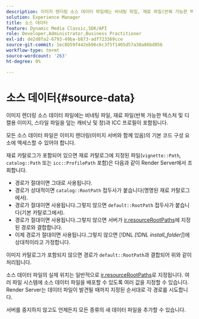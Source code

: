 ```yaml
---
description: 이미지 렌더링 소스 데이터 파일에는 비네팅 파일, 재료 파일(반복 가능한 텍스처 및 디캘용 이미지, 스타일 파일을 덮는 캐비닛 및 창)과 ICC 프로필이 포함됩니다.
solution: Experience Manager
title: 소스 데이터
feature: Dynamic Media Classic,SDK/API
role: Developer,Administrator,Business Practitioner
exl-id: de2d8fa2-6793-49ba-b873-adf723369cce
source-git-commit: 1ec8b59f442eb96c6c3f5f1405d57a38a86bd056
workflow-type: tm+mt
source-wordcount: '263'
ht-degree: 0%

---
```


# 소스 데이터{#source-data}

이미지 렌더링 소스 데이터 파일에는 비네팅 파일, 재료 파일(반복 가능한 텍스처 및 디캘용 이미지, 스타일 파일을 덮는 캐비닛 및 창)과 ICC 프로필이 포함됩니다.

모든 소스 데이터 파일은 이미지 렌더링(이미지 서버와 함께 있음)의 기본 코드 구성 요소에 액세스할 수 있어야 합니다.

재료 카탈로그가 포함되어 있으면 재료 카탈로그에 지정된 파일(`vignette::Path`, `catalog::Path` 또는 `icc::ProfilePath` 포함)은 다음과 같이 Render Server에서 조회합니다.

* 경로가 절대이면 그대로 사용됩니다.
* 경로가 상대적이면 `catalog::RootPath` 접두사가 붙습니다(명명된 재료 카탈로그에서).
* 경로가 절대이면 사용됩니다.그렇지 않으면 `default::RootPath` 접두사가 붙습니다(기본 카탈로그에서).
* 경로가 절대이면 사용됩니다.그렇지 않으면 서버가 [ir.resourceRootPaths](../../../../../../ir-api/server-admin/image-rendering-api-ref/c-ir-server-administration/c-ir-configuration-settings-reference/c-ir-resource-root-folders.md#concept-39a34d2239934079bb396e1bf568a9c2)에 지정된 경로와 결합합니다.
* 이제 경로가 절대이면 사용됩니다.그렇지 않으면 [!DNL *[!DNL install_folder]*]에 상대적이라고 가정합니다.

이미지 카탈로그가 포함되지 않으면 경로가 `default::RootPath`과 결합되어 위와 같이 처리됩니다.

소스 데이터 파일의 실제 위치는 일반적으로 [ir.resourceRootPaths](../../../../../../ir-api/server-admin/image-rendering-api-ref/c-ir-server-administration/c-ir-configuration-settings-reference/c-ir-resource-root-folders.md#concept-39a34d2239934079bb396e1bf568a9c2)로 지정됩니다. 여러 파일 시스템에 소스 데이터 파일을 배포할 수 있도록 여러 값을 지정할 수 있습니다. Render Server는 데이터 파일이 발견될 때까지 지정된 순서대로 각 경로를 시도합니다.

서버를 중지하지 않고도 언제든지 모든 종류의 새 데이터 파일을 추가할 수 있습니다.
